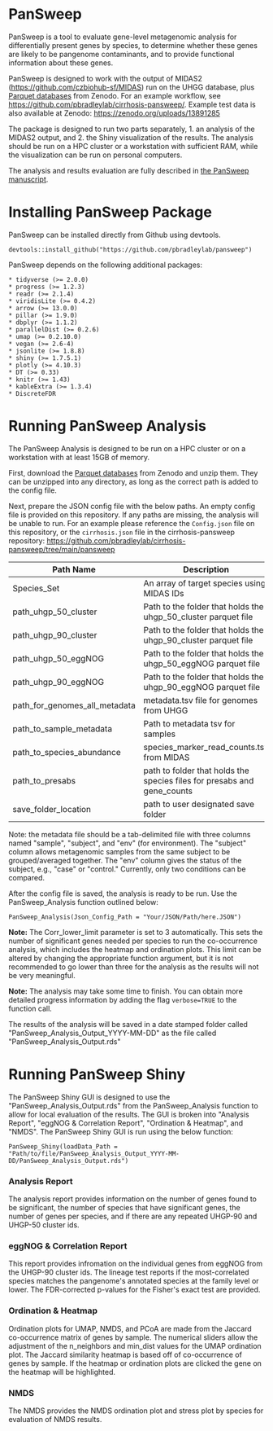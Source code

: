 # PanSweep

PanSweep is a tool to evaluate gene-level metagenomic analysis for differentially present genes by species, to determine whether these genes are likely to be pangenome contaminants, and to provide functional information about these genes.

PanSweep is designed to work with the output of MIDAS2 (https://github.com/czbiohub-sf/MIDAS) run on the UHGG database, plus [Parquet databases](https://zenodo.org/records/14852853) from Zenodo. For an example workflow, see https://github.com/pbradleylab/cirrhosis-pansweep/. Example test data is also available at Zenodo: https://zenodo.org/uploads/13891285

The package is designed to run two parts separately, 1. an analysis of the MIDAS2 output, and 2. the Shiny visualization of the results. The analysis should be run on a HPC cluster or a workstation with sufficient RAM, while the visualization can be run on personal computers. 

The analysis and results evaluation are fully described in [the PanSweep manuscript](https://www.biorxiv.org/content/10.1101/2024.10.11.617902v1).

# Installing PanSweep Package

PanSweep can be installed directly from Github using devtools.
~~~~
devtools::install_github("https://github.com/pbradleylab/pansweep")
~~~~

PanSweep depends on the following additional packages:

    * tidyverse (>= 2.0.0)
    * progress (>= 1.2.3)
    * readr (>= 2.1.4)
    * viridisLite (>= 0.4.2)
    * arrow (>= 13.0.0)
    * pillar (>= 1.9.0)
    * dbplyr (>= 1.1.2)
    * parallelDist (>= 0.2.6)
    * umap (>= 0.2.10.0)
    * vegan (>= 2.6-4)
    * jsonlite (>= 1.8.8)
    * shiny (>= 1.7.5.1)
    * plotly (>= 4.10.3)
    * DT (>= 0.33)
    * knitr (>= 1.43)
    * kableExtra (>= 1.3.4)
    * DiscreteFDR

# Running PanSweep Analysis

The PanSweep Analysis is designed to be run on a HPC cluster or on a workstation with at least 15GB of memory.

First, download the [Parquet databases](https://zenodo.org/uploads/13891285) from Zenodo and unzip them. They can be unzipped into any directory, as long as the correct path is added to the config file.

Next, prepare the JSON config file with the below paths. An empty config file is provided on this repository. If any paths are missing, the analysis will be unable to run. For an example please reference the `Config.json` file on this repository, or the `cirrhosis.json` file in the cirrhosis-pansweep repository: https://github.com/pbradleylab/cirrhosis-pansweep/tree/main/pansweep


|Path Name                         |Description                                                            |
|----------------------------------|-----------------------------------------------------------------------|
|Species_Set                       |An array of target species using MIDAS IDs                             |
|path_uhgp_50_cluster              |Path to the folder that holds the uhgp_50_cluster parquet file         |
|path_uhgp_90_cluster              |Path to the folder that holds the uhgp_90_cluster parquet file         |
|path_uhgp_50_eggNOG               |Path to the folder that holds the uhgp_50_eggNOG parquet file          |
|path_uhgp_90_eggNOG               |Path to the folder that holds the uhgp_90_eggNOG parquet file          |
|path_for_genomes_all_metadata     |metadata.tsv file for genomes from UHGG                                |
|path_to_sample_metadata           |Path to metadata tsv for samples                                       |
|path_to_species_abundance         |species_marker_read_counts.tsv from MIDAS                              |
|path_to_presabs                   |path to folder that holds the species files for presabs and gene_counts|
|save_folder_location              |path to user designated save folder                                    |  

Note: the metadata file should be a tab-delimited file with three columns named "sample", "subject", and "env" (for environment). The "subject" column allows metagenomic samples from the same subject to be grouped/averaged together. The "env" column gives the status of the subject, e.g., "case" or "control." Currently, only two conditions can be compared.

After the config file is saved, the analysis is ready to be run. Use the PanSweep_Analysis function outlined below:

~~~~    
PanSweep_Analysis(Json_Config_Path = "Your/JSON/Path/here.JSON")
~~~~

**Note:** The Corr_lower_limit parameter is set to 3 automatically. This sets the number of significant genes needed per species to run the co-occurrence analysis, which includes the heatmap and ordination plots. This limit can be altered by changing the appropriate function argument, but it is not recommended to go lower than three for the analysis as the results will not be very meaningful.

**Note:** The analysis may take some time to finish. You can obtain more detailed progress information by adding the flag `verbose=TRUE` to the function call.

The results of the analysis will be saved in a date stamped folder called "PanSweep_Analysis_Output_YYYY-MM-DD" as the file called "PanSweep_Analysis_Output.rds"

# Running PanSweep Shiny

The PanSweep Shiny GUI is designed to use the "PanSweep_Analysis_Output.rds" from the PanSweep_Analysis function to allow for local evaluation of the results. The GUI is broken into "Analysis Report", "eggNOG & Correlation Report", "Ordination & Heatmap", and "NMDS". The PanSweep Shiny GUI is run using the below function:

~~~~
PanSweep_Shiny(loadData_Path = "Path/to/file/PanSweep_Analysis_Output_YYYY-MM-DD/PanSweep_Analysis_Output.rds")
~~~~
### Analysis Report

The analysis report provides information on the number of genes found to be significant, the number of species that have significant genes, the number of genes per species, and if there are any repeated UHGP-90 and UHGP-50 cluster ids. 

### eggNOG & Correlation Report

This report provides infromation on the individual genes from eggNOG from the UHGP-90 cluster ids. The lineage test reports if the most-correlated species matches the pangenome's annotated species at the family level or lower. The FDR-corrected p-values for the Fisher's exact test are provided. 

### Ordination & Heatmap

Ordination plots for UMAP, NMDS, and PCoA are made from the Jaccard co-occurrence matrix of genes by sample. The numerical sliders allow the adjustment of the n_neighbors and min_dist values for the UMAP ordination plot. The Jaccard similarity heatmap is based off of co-occurrence of genes by sample.  If the heatmap or ordination plots are clicked the gene on the heatmap will be highlighted. 

### NMDS
The NMDS provides the NMDS ordination plot and stress plot by species for evaluation of NMDS results.
